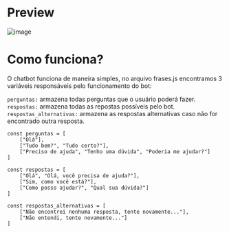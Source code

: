 # Preview
![image](https://user-images.githubusercontent.com/86698896/212542292-607475c0-3834-46e9-bf32-b95a4557c92e.png)

# Como funciona?

O chatbot funciona de maneira simples, no arquivo frases.js encontramos 3 variáveis responsáveis pelo funcionamento do bot:

`perguntas:` armazena todas perguntas que o usuário poderá fazer.
</br>
`respostas:` armazena todas as repostas possíveis pelo bot.
</br>
`respostas_alternativas:` armazena as respostas alternativas caso não for encontrado outra resposta.

```
const perguntas = [
    ["Olá"],
    ["Tudo bem?", "Tudo certo?"],
    ["Preciso de ajuda", "Tenho uma dúvida", "Poderia me ajudar?"]
]

const respostas = [
    ["Olá", "Olá, você precisa de ajuda?"],
    ["Sim, como você está?"],
    ["Como posso ajudar?", "Qual sua dúvida?"]
]

const respostas_alternativas = [
    ["Não encontrei nenhuma resposta, tente novamente..."],
    ["Não entendi, tente novamente..."]
]
```

